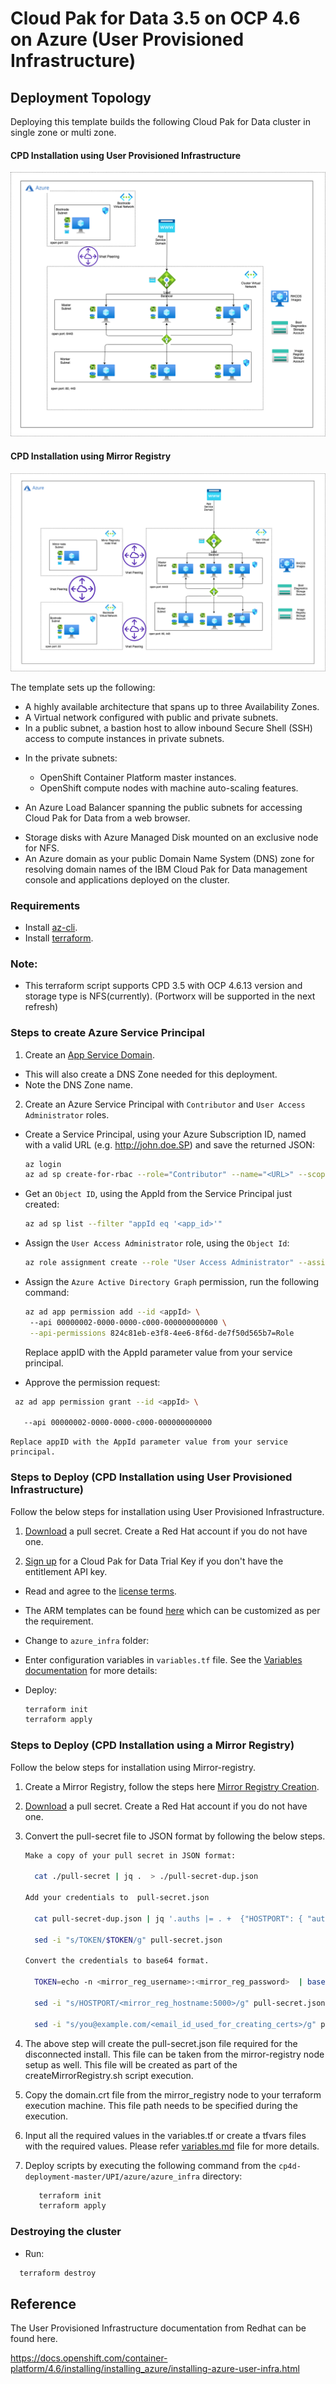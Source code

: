 # Cloud Pak for Data 3.5 on OCP 4.6 on Azure (User Provisioned Infrastructure)

## Deployment Topology

Deploying this template builds the following Cloud Pak for Data cluster in single zone or multi zone.

#### CPD Installation using User Provisioned Infrastructure 

![Alt text](images/AzureCPD-Arch-UPI.png)

#### CPD Installation using Mirror Registry 

![Alt text](images/AzureCPD-Arch-UPI-MirrorRegistry.png)

The template sets up the following:

* A highly available architecture that spans up to three Availability Zones.
* A Virtual network configured with public and private subnets.
*  In a public subnet, a bastion host to allow inbound Secure Shell (SSH) access to compute instances in private subnets.

-	In the private subnets:

    - OpenShift Container Platform master instances.
    - OpenShift compute nodes with machine auto-scaling features.
* An Azure Load Balancer spanning the public subnets for accessing Cloud Pak for Data from a web browser.
<!-- * Storage disks with Azure Managed Disk mounted on compute nodes for Portworx or on an exclusive node for NFS. -->
* Storage disks with Azure Managed Disk mounted on an exclusive node for NFS.
* An Azure domain as your public Domain Name System (DNS) zone for resolving domain names of the IBM Cloud Pak for Data management console and applications deployed on the cluster.

### Requirements

* Install [az-cli](https://docs.microsoft.com/en-us/cli/azure/install-azure-cli?view=azure-cli-latest).
* Install [terraform](https://learn.hashicorp.com/terraform/getting-started/install.html).

### Note: 

* This terraform script supports CPD 3.5 with OCP 4.6.13 version and storage type is NFS(currently). (Portworx will be supported in the next refresh) 

### Steps to create Azure Service Principal

1. Create an [App Service Domain](https://portal.azure.com/#create/Microsoft.Domain).
  + This will also create a DNS Zone needed for this deployment.
  + Note the DNS Zone name.
2. Create an Azure Service Principal with `Contributor` and `User Access Administrator` roles.
  + Create a Service Principal, using your Azure Subscription ID, named with a valid URL (e.g. http://john.doe.SP) and save the returned JSON:

    

    ``` bash
    az login
    az ad sp create-for-rbac --role="Contributor" --name="<URL>" --scopes="/subscriptions/<subscription_id>"
    ```

  + Get an `Object ID`, using the AppId from the Service Principal just created:

    

    ``` bash
    az ad sp list --filter "appId eq '<app_id>'"
    ```

  + Assign the `User Access Administrator` role, using the `Object Id`:

    

    ``` bash
    az role assignment create --role "User Access Administrator" --assignee-object-id "<object_id>"
    ```

  + Assign the `Azure Active Directory Graph` permission, run the following command:

    

    ``` bash
    az ad app permission add --id <appId> \ 
     --api 00000002-0000-0000-c000-000000000000 \
     --api-permissions 824c81eb-e3f8-4ee6-8f6d-de7f50d565b7=Role
    ```

    Replace appID with the AppId parameter value from your service principal.

  + Approve the permission request: 

  ```bash 
   az ad app permission grant --id <appId> \ 

     --api 00000002-0000-0000-c000-000000000000
  ``` 
    Replace appID with the AppId parameter value from your service principal.
### Steps to Deploy (CPD Installation using User Provisioned Infrastructure)

Follow the below steps for installation using User Provisioned Infrastructure. 

1. [Download](https://cloud.redhat.com/openshift/install/pull-secret) a pull secret. Create a Red Hat account if you do not have one.

2. [Sign up](https://www.ibm.com/account/reg/us-en/signup?formid=urx-42212) for a Cloud Pak for Data Trial Key if you don't have the entitlement API key.

<!-- * If you choose Portworx as your storage class, see [Portworx documentation](PORTWORX.md) for generating `portworx spec url`.  -->

* Read and agree to the [license terms](https://ibm.biz/Bdq6KP).
* The ARM templates can be found [here](https://github.ibm.com/IIG/cpd_terraform/tree/master/UPI/azure/openshift_module) which can be customized as per the requirement.
* Change to `azure_infra` folder:
* Enter configuration variables in `variables.tf` file. See the [Variables documentation](VARIABLES.md) for more details:
* Deploy:

  ```bash
  terraform init
  terraform apply
  ```

### Steps to Deploy (CPD Installation using a Mirror Registry)

Follow the below steps for installation using Mirror-registry. 

1. Create a Mirror Registry, follow the steps here [Mirror Registry Creation](./MirrorRegistrySetupForAzure.md).
2. [Download](https://cloud.redhat.com/openshift/install/pull-secret) a pull secret. Create a Red Hat account if you do not have one. 
3. Convert the pull-secret file to JSON format by following the below steps. 

    ```bash 
    Make a copy of your pull secret in JSON format:
    
      cat ./pull-secret | jq .  > ./pull-secret-dup.json

    Add your credentials to  pull-secret.json

      cat pull-secret-dup.json | jq '.auths |= . +  {"HOSTPORT": { "auth": "TOKEN", "email": "you@example.com"}}' pull-secret-dup.json > pull-secret.json

      sed -i "s/TOKEN/$TOKEN/g" pull-secret.json
    
    Convert the credentials to base64 format. 
    
      TOKEN=echo -n <mirror_reg_username>:<mirror_reg_password>  | base64 -w0

      sed -i "s/HOSTPORT/<mirror_reg_hostname:5000>/g" pull-secret.json

      sed -i "s/you@example.com/<email_id_used_for_creating_certs>/g" pull-secret.json

4. The above step will create the pull-secret.json file required for the disconnected install. This file can be taken from the mirror-registry node setup as well. This file will be created as part of the createMirrorRegistry.sh script execution.

5. Copy the domain.crt file from the mirror_registry node to your terraform execution machine. This file path needs to be specified during the execution. 

6. Input all the required values in the variables.tf or create a tfvars files with the required values. Please refer [variables.md](./VARIABLES.md) file for more details. 

7. Deploy scripts by executing the following command from the `cp4d-deployment-master/UPI/azure/azure_infra` directory:

    ``` bash
       terraform init
       terraform apply
    ```
### Destroying the cluster

* Run:

  

``` bash
  terraform destroy
  ```
## Reference 

The User Provisioned Infrastructure documentation from Redhat can be found here. 

https://docs.openshift.com/container-platform/4.6/installing/installing_azure/installing-azure-user-infra.html 